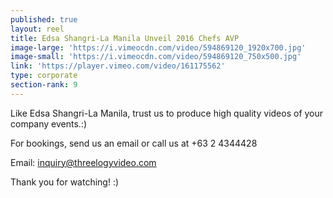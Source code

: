 ```yaml
---
published: true
layout: reel
title: Edsa Shangri-La Manila Unveil 2016 Chefs AVP
image-large: 'https://i.vimeocdn.com/video/594869120_1920x700.jpg'
image-small: 'https://i.vimeocdn.com/video/594869120_750x500.jpg'
link: 'https://player.vimeo.com/video/161175562'
type: corporate
section-rank: 9
---
```

Like Edsa Shangri-La Manila, trust us to produce high quality videos of your company events.:)

For bookings, send us an email or call us at +63 2 4344428

Email: inquiry@threelogyvideo.com

Thank you for watching! :)

